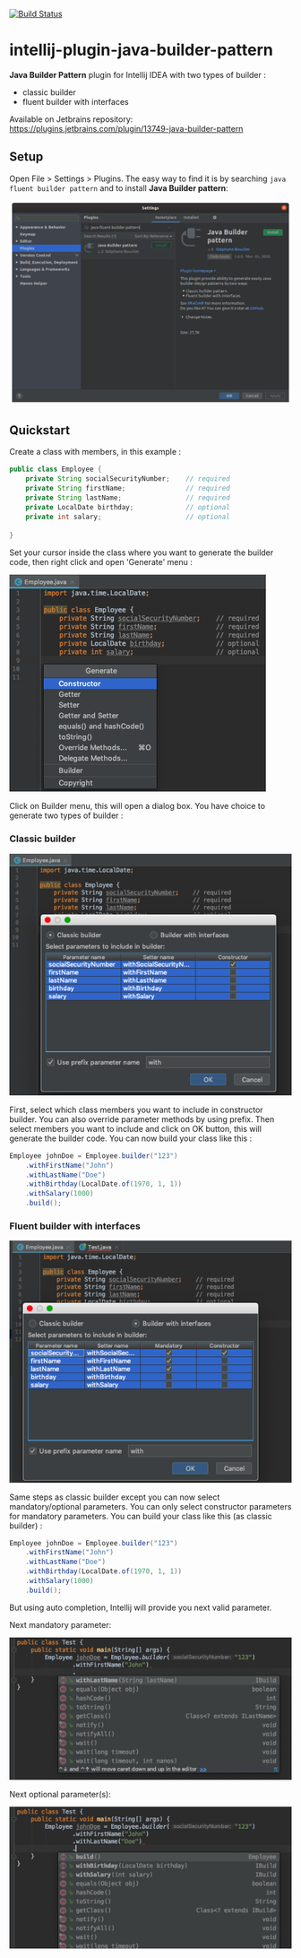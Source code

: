 [![Build Status](https://travis-ci.org/sbouclier/intellij-plugin-java-builder-pattern.svg?branch=master)](https://travis-ci.org/sbouclier/intellij-plugin-java-builder-pattern)

# intellij-plugin-java-builder-pattern

<b>Java Builder Pattern</b> plugin for Intellij IDEA with two types of builder :
- classic builder
- fluent builder with interfaces

Available on Jetbrains repository: https://plugins.jetbrains.com/plugin/13749-java-builder-pattern

## Setup

Open File > Settings > Plugins. The easy way to find it is by searching `java fluent builder pattern` and to install <b>Java Builder pattern</b>:

![alt text](https://github.com/sbouclier/intellij-plugin-java-builder-pattern/blob/master/assets/images/install.png?raw=true "Install")

## Quickstart

Create a class with members, in this example :

```java
public class Employee {
    private String socialSecurityNumber;    // required
    private String firstName;               // required
    private String lastName;                // required
    private LocalDate birthday;             // optional
    private int salary;                     // optional

}
```

Set your cursor inside the class where you want to generate the builder code, then right click and open 'Generate' menu :

![alt text](https://github.com/sbouclier/intellij-plugin-java-builder-pattern/blob/master/assets/images/generate.png?raw=true "Generate")

Click on Builder menu, this will open a dialog box. You have choice to generate two types of builder :

### Classic builder

![alt text](https://github.com/sbouclier/intellij-plugin-java-builder-pattern/blob/master/assets/images/classic_builder.png?raw=true "Classic builder")

First, select which class members you want to include in constructor builder. You can also override parameter methods by using prefix. Then select members you want to include and click on OK button, this will generate the builder code.
You can now build your class like this :

```java
Employee johnDoe = Employee.builder("123")
    .withFirstName("John")
    .withLastName("Doe")
    .withBirthday(LocalDate.of(1970, 1, 1))
    .withSalary(1000)
    .build();
```

### Fluent builder with interfaces

![alt text](https://github.com/sbouclier/intellij-plugin-java-builder-pattern/blob/master/assets/images/builder_with_interfaces.png?raw=true "Builder with interfaces")

Same steps as classic builder except you can now select mandatory/optional parameters. You can only select constructor parameters for mandatory parameters.
You can build your class like this (as classic builder) :

```java
Employee johnDoe = Employee.builder("123")
    .withFirstName("John")
    .withLastName("Doe")
    .withBirthday(LocalDate.of(1970, 1, 1))
    .withSalary(1000)
    .build();
```

But using auto completion, Intellij will provide you next valid parameter.

Next mandatory parameter:

![alt text](https://github.com/sbouclier/intellij-plugin-java-builder-pattern/blob/master/assets/images/mandatory_parameter_completion.png?raw=true "Auto completion of next mandatory parameter")

Next optional parameter(s):

![alt text](https://github.com/sbouclier/intellij-plugin-java-builder-pattern/blob/master/assets/images/optional_parameter_completion.png?raw=true "Auto completion of next optional parameter(s)")
